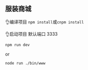 ## 服装商城

👌编译项目
``npm install``或``cnpm install``

👌启动项目 默认端口 3333

``npm run dev``

or

``node run ./bin/www``